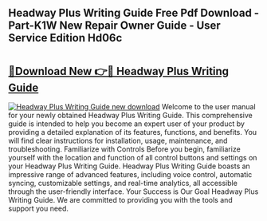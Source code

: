 ## Headway Plus Writing Guide Free Pdf Download - Part-K1W New Repair Owner Guide - User Service Edition Hd06c

# <h2><a href="http://bc63346.oget.top/?id=Headway+Plus+Writing+Guide">🔗Download New 👉🔴 Headway Plus Writing Guide</a></h2>

[![Headway Plus Writing Guide new download](https://i.imgur.com/5g1atiW.png)](http://bc63346.oget.top/?id=Headway+Plus+Writing+Guide)
Welcome to the user manual for your newly obtained Headway Plus Writing Guide. This comprehensive guide is intended to help you become an expert user of your product by providing a detailed explanation of its features, functions, and benefits. You will find clear instructions for installation, usage, maintenance, and troubleshooting. Familiarize with Controls Before you begin, familiarize yourself with the location and function of all control buttons and settings on your Headway Plus Writing Guide. Headway Plus Writing Guide boasts an impressive range of advanced features, including voice control, automatic syncing, customizable settings, and real-time analytics, all accessible through the user-friendly interface. Your Success is Our Goal Headway Plus Writing Guide. We are committed to providing you with the tools and support you need.

